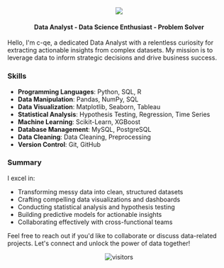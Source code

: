 
<div class='header'>
  <div class='icons' align='center'>
    <a href="https://skillicons.dev"><img src="https://skillicons.dev/icons?i=py,r,mysql,sqlite,postgres,c,vim,git,github,html,css,js,cpp"/></a>
  </div>
</div>

<body>
  <div class='title' align='center'>
   <h4>Data Analyst - Data Science Enthusiast - Problem Solver</h4> 
  </div>
</body>

Hello, I'm c-qe, a dedicated Data Analyst with a relentless curiosity for extracting actionable insights from complex datasets. My mission is to leverage data to inform strategic decisions and drive business success.

### Skills

- **Programming Languages**: Python, SQL, R
- **Data Manipulation**: Pandas, NumPy, SQL
- **Data Visualization**: Matplotlib, Seaborn, Tableau
- **Statistical Analysis**: Hypothesis Testing, Regression, Time Series
- **Machine Learning**: Scikit-Learn, XGBoost
- **Database Management**: MySQL, PostgreSQL
- **Data Cleaning**: Data Cleaning, Preprocessing
- **Version Control**: Git, GitHub

### Summary

I excel in:

- Transforming messy data into clean, structured datasets
- Crafting compelling data visualizations and dashboards
- Conducting statistical analysis and hypothesis testing
- Building predictive models for actionable insights
- Collaborating effectively with cross-functional teams


Feel free to reach out if you'd like to collaborate or discuss data-related projects. Let's connect and unlock the power of data together!

<footer id='footer'>
  <div class='Visitor_Count' align='center'>
    <img alt="visitors" src="https://komarev.com/ghpvc/?username=c-qe7&style=flat&labelColor=red&logo=github&label=Profile+Views&color=58a6ff"/>
  </div>
</footer>
    

